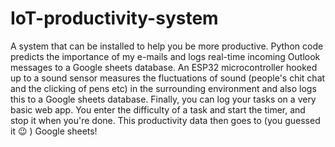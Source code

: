 # IoT-productivity-system
A system that can be installed to help you be more productive.   Python code predicts the importance of my e-mails and logs real-time incoming Outlook messages to a Google sheets database.  An ESP32 microcontroller hooked up to a sound sensor measures the fluctuations of sound (people's chit chat and the  clicking of pens etc) in the surrounding environment and also logs this to a Google sheets database.  Finally, you can log your tasks on a very basic web app. You enter the difficulty of a task and start the timer, and stop it when you're done. This productivity data then goes to (you guessed it 😉 ) Google sheets!
